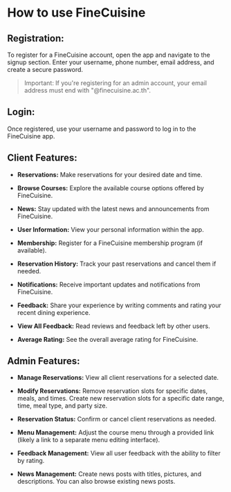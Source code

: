 # How to use FineCuisine

## Registration:

To register for a FineCuisine account, open the app and navigate to the signup section.
Enter your username, phone number, email address, and create a secure password.
> Important: If you're registering for an admin account, your email address must end with "@finecuisine.ac.th".

## Login:

Once registered, use your username and password to log in to the FineCuisine app.

## Client Features:

- **Reservations:**  Make reservations for your desired date and time.

- **Browse Courses:** Explore the available course options offered by FineCuisine.

- **News:** Stay updated with the latest news and announcements from FineCuisine.

- **User Information:** View your personal information within the app.

- **Membership:** Register for a FineCuisine membership program (if available).

- **Reservation History:** Track your past reservations and cancel them if needed.

- **Notifications:** Receive important updates and notifications from FineCuisine.

- **Feedback:** Share your experience by writing comments and rating your recent dining experience.

- **View All Feedback:** Read reviews and feedback left by other users.

- **Average Rating:** See the overall average rating for FineCuisine.

## Admin Features:

- **Manage Reservations:** View all client reservations for a selected date.

- **Modify Reservations:** Remove reservation slots for specific dates, meals, and times.
Create new reservation slots for a specific date range, time, meal type, and party size.

- **Reservation Status:** Confirm or cancel client reservations as needed.

- **Menu Management:** Adjust the course menu through a provided link (likely a link to a separate menu editing interface).

- **Feedback Management:** View all user feedback with the ability to filter by rating.

- **News Management:** Create news posts with titles, pictures, and descriptions. You can also browse existing news posts.
